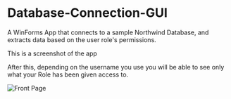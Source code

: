 # Database-Connection-GUI
A WinForms App that connects to a sample Northwind Database, and extracts data based on the user role's permissions. 

This is a screenshot of the app
<p> After this, depending on the username you use you will be able to see only what your Role has been given access to.

![Front Page](https://github.com/adamhelton/Database-Connection-GUI/blob/master/Capture.PNG)
